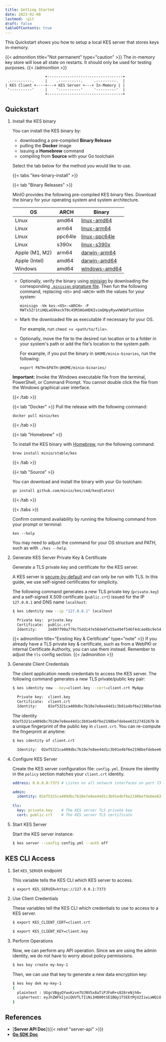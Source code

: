 ```yaml
---
title: Getting Started
date: 2023-02-08
lastmod: :git
draft: false
tableOfContents: true
---
```


This Quickstart shows you how to setup a local KES server that stores keys in-memory.

{{< admonition title="Not permanent" type="caution" >}}
The in-memory key store will lose all state on restarts. 
It should only be used for testing purposes.
{{< /admonition >}}

```goat
                  +----------------------------------+
 .----------.     |    .----------.     .---------.  |
| KES Client +----+---+ KES Server +---+ In-Memory | |
 '----------'     |    '----------'     '---------'  |
                  +----------------------------------+
```

## Quickstart

1. Install the KES binary

   You can install the KES binary by:
   - downloading a pre-compiled **Binary Release**
   - pulling the **Docker** image
   - issuing a **Homebrew** command
   - compiling from **Source** with your Go toolchain
   
   Select the tab below for the method you would like to use.

   {{< tabs "kes-binary-install" >}}
   
   {{< tab "Binary Releases" >}} 

   MinIO provides the following pre-compiled KES binary files.
   Download the binary for your operating system and system architecture.
   
   | **OS**         | **ARCH** | **Binary**                                                                                   |
   |----------------|----------|----------------------------------------------------------------------------------------------|
   | Linux          | amd64    | [linux-amd64](https://github.com/minio/kes/releases/latest/download/kes-linux-amd64)         |
   | Linux          | arm64    | [linux-arm64](https://github.com/minio/kes/releases/latest/download/kes-linux-arm64)         |
   | Linux          | ppc64le  | [linux-ppc64le](https://github.com/minio/kes/releases/latest/download/kes-linux-ppc64le)     |
   | Linux          | s390x    | [linux-s390x](https://github.com/minio/kes/releases/latest/download/kes-linux-s390x)         |
   | Apple (M1, M2) | arm64    | [darwin-arm64](https://github.com/minio/kes/releases/latest/download/kes-darwin-arm64)       |
   | Apple (Intel)  | amd64    | [darwin-amd64](https://github.com/minio/kes/releases/latest/download/kes-darwin-amd64)       |
   | Windows       | amd64    | [windows-amd64](https://github.com/minio/kes/releases/latest/download/kes-windows-amd64.exe) |

   - Optionally, verify the binary using [minisign](https://jedisct1.github.io/minisign/) by downloading the corresponding [`.minisign` signature file](https://github.com/minio/kes/releases/latest).
     Then fun the following command, replacing `<OS>` and `<ARCH>` with the values for your system:

     ```shell {.copy}
     minisign -Vm kes-<OS>-<ARCH> -P RWTx5Zr1tiHQLwG9keckT0c45M3AGeHD6IvimQHpyRywVWGbP1aVSGav
     ```

   - Mark the downloaded file as executable if necessary for your OS.

     For example, run `chmod +x <path/to/file>`.
   - Optionally, move the file to the desired run location or to a folder in your system's path or add the file's location to the system path.

     For example, if you put the binary in `$HOME/minio-binaries`, run the following:

     ```shell {.copy}
     export PATH=$PATH:@HOME/minio-binaries/
     ```

   **Important:** Invoke the Windows executable file from the terminal, PowerShell, or Command Prompt.
   You cannot double click the file from the Windows graphical user interface.

   {{< /tab >}}

   {{< tab "Docker" >}} 
   Pull the release with the following command:

   ```shell {.copy}
   docker pull minio/kes
   ``` 

   {{< /tab >}}

   {{< tab "Homebrew" >}} 

   To install the KES binary with [Homebrew](https://brew.sh), run the following command:

   ```shell {.copy}
   brew install minio/stable/kes
   ```

   {{< /tab >}}

   {{< tab "Source" >}} 

   You can download and install the binary with your Go toolchain:

   ```shell {.copy}
   go install github.com/minio/kes/cmd/kes@latest
   ```

   {{< /tab >}}

   {{< /tabs >}}

   Confirm command availability by running the following command from your prompt or terminal:

   ```shell {.copy}
   kes --help
   ```

   You may need to adjust the command for your OS structure and PATH, such as with `./kes --help`.

2. Generate KES Server Private Key & Certificate

   Generate a TLS private key and certificate for the KES server.

   A KES server is [secure-by-default](https://en.wikipedia.org/wiki/Secure_by_default) and can only be run with TLS.
   In this guide, we use self-signed certificates for simplicity.
   
   The following command generates a new TLS private key (`private.key`) and a self-signed X.509 certificate (`public.crt`) issued for the IP `127.0.0.1` and DNS name `localhost`: 
   
   ```sh
   $ kes identity new --ip "127.0.0.1" localhost
   
     Private key:  private.key
     Certificate:  public.crt
     Identity:     2e897f99a779cf5dd147e58de0fe55a494f546f4dcae8bc9e5426d2b5cd35680
   ```
   
   {{< admonition title="Existing Key & Certificate" type="note" >}}
   If you already have a TLS private key & certificate, such as from a WebPKI or internal Certificate Authority, you can use them instead. 
   Remember to adjust the `tls` config section.
   {{< /admonition >}}
 
3. Generate Client Credentials

   The client application needs credentials to access the KES server. 
   The following command generates a new TLS private/public key pair:

   ```sh
   $ kes identity new --key=client.key --cert=client.crt MyApp
   
     Private key:  client.key
     Certificate:  client.crt
     Identity:     02ef5321ca409dbc7b10e7e8ee44d1c3b91e4bf6e2198befdebee6312745267b
   ```
   
   The identity `02ef5321ca409dbc7b10e7e8ee44d1c3b91e4bf6e2198befdebee6312745267b` is a unique fingerprint of the public key in `client.crt`.
   You can re-compute the fingerprint at anytime:

   ```sh
   $ kes identity of client.crt
   
     Identity:  02ef5321ca409dbc7b10e7e8ee44d1c3b91e4bf6e2198befdebee6312745267b
   ```

4. Configure KES Server

   Create the KES server configuration file: `config.yml`.
   Ensure the identity in the `policy` section matches your `client.crt` identity.

   ```yaml
   address: 0.0.0.0:7373 # Listen on all network interfaces on port 7373
   
   admin:
     identity: 02ef5321ca409dbc7b10e7e8ee44d1c3b91e4bf6e2198befdebee6312745267b # The client.crt identity
      
   tls:
     key: private.key    # The KES server TLS private key
     cert: public.crt    # The KES server TLS certificate
   ```

5. Start KES Server

   Start the KES server instance:

   ```sh
   $ kes server --config config.yml --auth off
   ```

## KES CLI Access

1. Set `KES_SERVER` endpoint

   This variable tells the KES CLI which KES server to access.

   ```sh
   $ export KES_SERVER=https://127.0.0.1:7373
   ```

2. Use Client Credentials

   These variables tell the KES CLI which credentials to use to access to a KES server.

   ```sh
   $ export KES_CLIENT_CERT=client.crt
   ```
   ```sh
   $ export KES_CLIENT_KEY=client.key
   ```

3. Perform Operations

   Now, we can perform any API operation. 
   Since we are using the admin identity, we do not have to worry about policy permissions.

   ```sh
   $ kes key create my-key-1
   ```
   
   Then, we can use that key to generate a new data encryption key:

   ```sh
   $ kes key dek my-key-1
   {
     plaintext : UGgcVBgyQYwxKzve7UJNV5x8aTiPJFoR+s828reNjh0=
     ciphertext: eyJhZWFkIjoiQUVTLTI1Ni1HQ00tSE1BQy1TSEEtMjU2IiwiaWQiOiIxMTc1ZjJjNDMyMjNjNjNmNjY1MDk5ZDExNmU3Yzc4NCIsIml2IjoiVHBtbHpWTDh5a2t4VVREV1RSTU5Tdz09Iiwibm9uY2UiOiJkeGl0R3A3bFB6S21rTE5HIiwiYnl0ZXMiOiJaaWdobEZrTUFuVVBWSG0wZDhSYUNBY3pnRWRsQzJqWFhCK1YxaWl2MXdnYjhBRytuTWx0Y3BGK0RtV1VoNkZaIn0=
   }
   ```

## References

- [**Server API Doc**]({{< relref "server-api" >}})
- [**Go SDK Doc**](https://pkg.go.dev/github.com/minio/kes)
